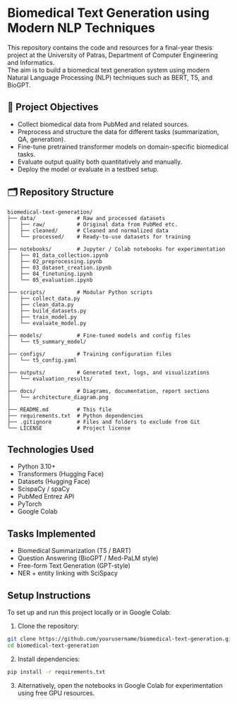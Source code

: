 # Biomedical Text Generation using Modern NLP Techniques

This repository contains the code and resources for a final-year thesis project at the University of Patras, Department of Computer Engineering and Informatics.  
The aim is to build a biomedical text generation system using modern Natural Language Processing (NLP) techniques such as BERT, T5, and BioGPT.

## 🧠 Project Objectives

- Collect biomedical data from PubMed and related sources.
- Preprocess and structure the data for different tasks (summarization, QA, generation).
- Fine-tune pretrained transformer models on domain-specific biomedical tasks.
- Evaluate output quality both quantitatively and manually.
- Deploy the model or evaluate in a testbed setup.

## 🗂️ Repository Structure

```
biomedical-text-generation/
├── data/             # Raw and processed datasets
│   ├── raw/          # Original data from PubMed etc.
│   ├── cleaned/      # Cleaned and normalized data
│   └── processed/    # Ready-to-use datasets for training
│
├── notebooks/        # Jupyter / Colab notebooks for experimentation
│   ├── 01_data_collection.ipynb
│   ├── 02_preprocessing.ipynb
│   ├── 03_dataset_creation.ipynb
│   ├── 04_finetuning.ipynb
│   └── 05_evaluation.ipynb
│
├── scripts/          # Modular Python scripts
│   ├── collect_data.py
│   ├── clean_data.py
│   ├── build_datasets.py
│   ├── train_model.py
│   └── evaluate_model.py
│
├── models/           # Fine-tuned models and config files
│   └── t5_summary_model/
│
├── configs/          # Training configuration files
│   └── t5_config.yaml
│
├── outputs/          # Generated text, logs, and visualizations
│   └── evaluation_results/
│
├── docs/             # Diagrams, documentation, report sections
│   └── architecture_diagram.png
│
├── README.md         # This file
├── requirements.txt  # Python dependencies
├── .gitignore        # Files and folders to exclude from Git
└── LICENSE           # Project license
```


## Technologies Used

- Python 3.10+
- Transformers (Hugging Face)
- Datasets (Hugging Face)
- ScispaCy / spaCy
- PubMed Entrez API
- PyTorch
- Google Colab

##  Tasks Implemented

- Biomedical Summarization (T5 / BART)
- Question Answering (BioGPT / Med-PaLM style)
- Free-form Text Generation (GPT-style)
- NER + entity linking with SciSpacy


##  Setup Instructions

To set up and run this project locally or in Google Colab:

1. Clone the repository:
```bash
git clone https://github.com/yourusername/biomedical-text-generation.git
cd biomedical-text-generation
```

2. Install dependencies:

```bash
pip install -r requirements.txt
```
3. Alternatively, open the notebooks in Google Colab for experimentation using free GPU resources.
